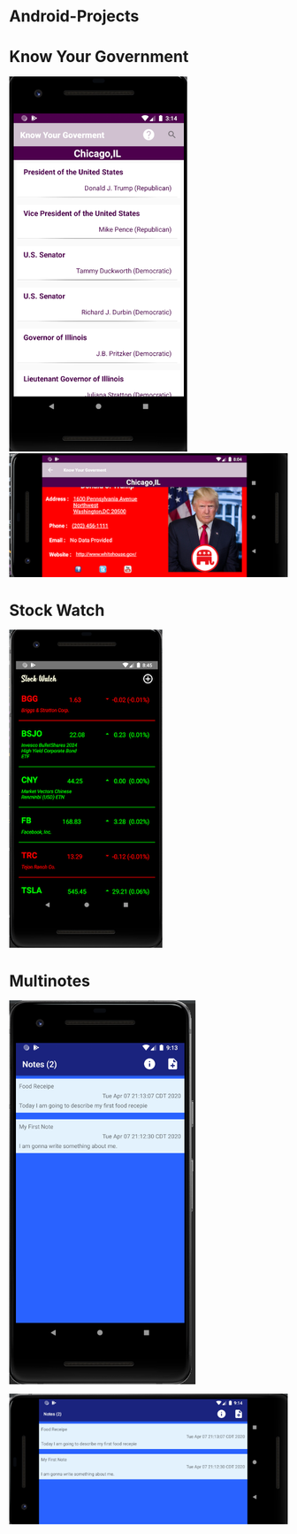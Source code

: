 # Android-Projects

# Know Your Government




![](https://raw.githubusercontent.com/siddharth436/Android-Projects/master/Know-Your-Government_final/img1.png) 
![](https://raw.githubusercontent.com/siddharth436/Android-Projects/master/Know-Your-Government_final/img3.png)



# Stock Watch



![](https://raw.githubusercontent.com/siddharth436/Android-Projects/master/Stock%20Watch/img1.png)



# Multinotes


![](https://raw.githubusercontent.com/siddharth436/Android-Projects/master/MultiNotes/Notes_1.png) 


![](https://raw.githubusercontent.com/siddharth436/Android-Projects/master/MultiNotes/Notes_2.png)


















